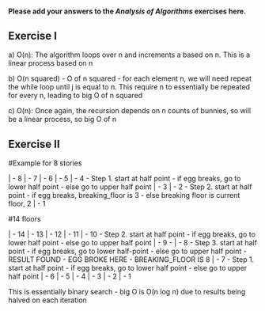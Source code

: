 #### Please add your answers to the **_Analysis of Algorithms_** exercises here.

## Exercise I

a)
O(n): The algorithm loops over n and increments a based on n. This is a linear process based on n

b)
O(n squared) - O of n squared - for each element n, we will need repeat the while loop until j is equal to n. This require n to essentially be repeated for every n, leading to big O of n squared

c)
O(n): Once again, the recursion depends on n counts of bunnies, so will be a linear process, so big O of n

## Exercise II

#Example for 8 stories

| - 8
| - 7
| - 6
| - 5
| - 4 - Step 1. start at half point - if egg breaks, go to lower half point - else go to upper half point
| - 3
| - 2 - Step 2. start at half point - if egg breaks, breaking_floor is 3 - else breaking floor is current floor, 2
| - 1

#14 floors

| - 14
| - 13
| - 12
| - 11
| - 10 - Step 2. start at half point - if egg breaks, go to lower half point - else go to upper half point
| - 9 -
| - 8 - Step 3. start at half point - if egg breaks, go to lower half-point - else go to upper half point - RESULT FOUND - EGG BROKE HERE - BREAKING_FLOOR IS 8
| - 7 - Step 1. start at half point - if egg breaks, go to lower half point - else go to upper half point
| - 6
| - 5
| - 4
| - 3
| - 2
| - 1

This is essentially binary search - big O is O(n log n) due to results being halved on each iteration
